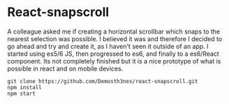 # React-snapscroll

A colleague asked me if creating a horizontal scrollbar which snaps to the nearest selection was possible. I believed it was and therefore I decided to go ahead and try and create it, as I haven't seen it outside of an app. I started using es5/6 JS, then progressed to es6, and finally to a es6/React component. Its not completely finished but it is a nice prototype of what is possible in react and on mobile devices. 

```
git clone https://github.com/Demosth3nes/react-snapscroll.git
npm install
npm start
```
